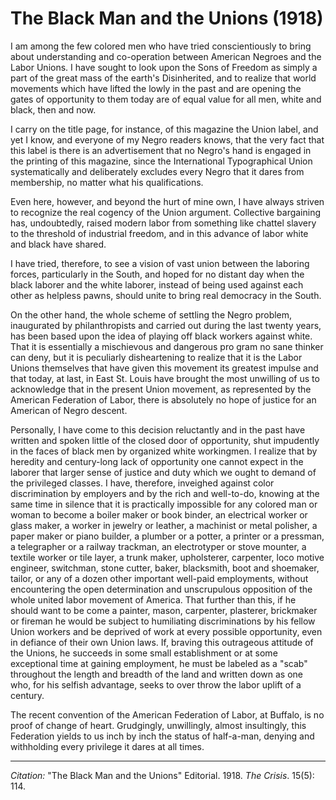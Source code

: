 # The Black Man and the Unions (1918)


I am among the few colored men who have tried conscientiously to bring about understanding and co-operation between American Negroes and the Labor Unions. I have sought to look upon the Sons of Freedom as simply a part of the great mass of the earth's Disinherited, and to realize that world movements which have lifted the lowly in the past and are opening the gates of opportunity to them today are of equal value for all men, white and black, then and now.

I carry on the title page, for instance, of this magazine the Union label, and yet I know, and everyone of my Negro readers knows, that the very fact that this label is there is an advertisement that no Negro's hand is engaged in the printing of this magazine, since the International Typographical Union systematically and deliberately excludes every Negro that it dares from membership, no matter what his qualifications.

Even here, however, and beyond the hurt of mine own, I have always striven to recognize the real cogency of the Union argument. Collective bargaining has, undoubtedly, raised modern labor from something like chattel slavery to the threshold of industrial freedom, and in this advance of labor white and black have shared.

I have tried, therefore, to see a vision of vast union between the laboring forces, particularly in the South, and hoped for no distant day when the black laborer and the white laborer, instead of being used against each other as helpless pawns, should unite to bring real democracy in the South.

On the other hand, the whole scheme of settling the Negro problem, inaugurated by philanthropists and carried out during the last twenty years, has been based upon the idea of playing off black workers against white. That it is essentially a mischievous and dangerous pro­ gram no sane thinker can deny, but it is peculiarly disheartening to realize that it is the Labor Unions themselves that have given this movement its greatest impulse and that today, at last, in East St. Louis have brought the most unwilling of us to acknowledge that in the present Union movement, as represented by the American Federation of Labor, there is absolutely no hope of justice for an American of Negro descent.

Personally, I have come to this decision reluctantly and in the past have written and spoken little of the closed door of opportunity, shut impudently in the faces of black men by organized white workingmen. I realize that by heredity and century-long lack of opportunity one cannot expect in the laborer that larger sense of justice and duty which we ought to demand of the privileged classes. I have, therefore, inveighed against color discrimination by employers and by the rich and well-to-do, knowing at the same time in silence that it is practically impossible for any colored man or woman to become a boiler maker or book binder, an electrical worker or glass maker, a worker in jewelry or leather, a machinist or metal polisher, a paper maker or piano builder, a plumber or a potter, a printer or a pressman, a telegrapher or a railway trackman, an electrotyper or stove mounter, a textile worker or tile layer, a trunk maker, upholsterer, carpenter, loco­ motive engineer, switchman, stone cutter, baker, blacksmith, boot and shoemaker, tailor, or any of a dozen other important well-paid employments, without encountering the open determination and unscrupulous opposition of the whole united labor movement of America. That further than this, if he should want to be­ come a painter, mason, carpenter, plasterer, brickmaker or fireman he would be subject to humiliating dis­criminations by his fellow Union workers and be deprived of work at every possible opportunity, even in defiance of their own Union laws. If, braving this outrageous attitude of the Unions, he succeeds in some small establishment or at some exceptional time at gaining employment, he must be labeled as a "scab" throughout the length and breadth of the land and written down as one who, for his selfish advantage, seeks to over­ throw the labor uplift of a century.

The recent convention of the American Federation of Labor, at Buffalo, is no proof of change of heart. Grudgingly, unwillingly, almost insultingly, this Federation yields to us inch by inch the status of half-a-man, denying and withholding every privilege it dares at all times.


______________
*Citation:* "The Black Man and the Unions" Editorial. 1918. *The Crisis*. 15(5): 114.
